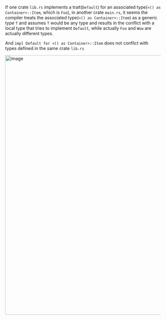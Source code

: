 If one crate `lib.rs` implements a trait(`Default`) for an associated type(`<() as Container>::Item`, which is `Foo`),
in another crate `main.rs`, it seems the compiler treats the associated type(`<() as Container>::Item`) as a generic type `T` and assumes `T` would be any type and results in the conflict with a local type that tries to implement `Default`,
while actually `Foo` and `Wow` are actually different types.

And `impl Default for <() as Container>::Item` does not conflict with types defined in the same crate `lib.rs`


<img width="838" alt="image" src="https://github.com/user-attachments/assets/a135d57b-70fd-45c1-a1a5-a19e37310a40" />

